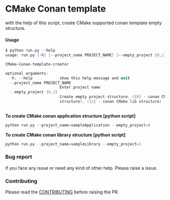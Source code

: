 # CMake Conan template

with the help of this script, create CMake supported conan template empty structure.

#### Usage
```powershell
$ python run.py --help
usage: run.py [-h] [--project_name PROJECT_NAME] [--empty_project {0,1}]

CMake-Conan-template-creator

optional arguments:
  -h, --help            show this help message and exit
  --project_name PROJECT_NAME
                        Enter project name
  --empty_project {0,1}
                        Create empty project structure, ({0} - conan CMake app
                        structure), ({1} - conan CMake lib structure)
                        
```

**To create CMake conan application structure [python script]**
```powershell 
python run.py --project_name=sampleApplication --empty_project=0
```

**To create CMake conan library structure [python script]**
```powershell
python run.py --project_name=sampleLibrary --empty_project=1
```

### Bug report

if you face any issue or need any kind of other help. Please raise a issue.

### Contributing

Please read the [CONTRIBUTING](https://github.com/shajeen/CMake-Conan-template-creator/blob/main/CONTRIBUTING.md) before raising the PR.
